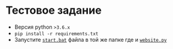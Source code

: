 # Тестовое задание

- Версия python `>3.6.x`
- `pip install -r requirements.txt`
- Запустите [`start.bat`](https://github.com/Grigoriy457/test-projct/blob/main/start.bat) файла в той же папке где и [`website.py`](https://github.com/Grigoriy457/test-projct/blob/main/website.py)
